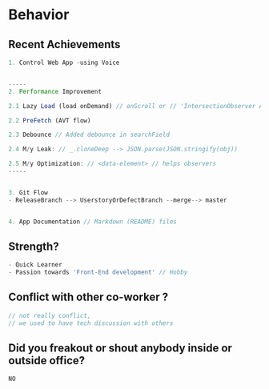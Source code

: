 # Behavior

## Recent Achievements

```javascript
1. Control Web App -using Voice


-----
2. Performance Improvement

2.1 Lazy Load (load onDemand) // onScroll or // 'IntersectionObserver API' based on user viewport 

2.2 PreFetch (AVT flow)

2.3 Debounce // Added debounce in searchField

2.4 M/y Leak: // _.cloneDeep --> JSON.parse(JSON.stringify(obj))

2.5 M/y Optimization: // <data-element> // helps observers
-----


3. Git Flow
- ReleaseBranch --> UserstoryOrDefectBranch --merge--> master


4. App Documentation // Markdown (README) files
```



## Strength?

```javascript
- Quick Learner 
- Passion towards 'Front-End development' // Hobby
```

## Conflict with other co-worker ?

```javascript
// not really conflict, 
// we used to have tech discussion with others
```



## Did you freakout or shout anybody inside or outside office?

```javascript
NO
```




